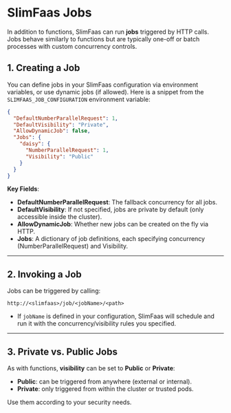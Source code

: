# SlimFaas Jobs

In addition to functions, SlimFaas can run **jobs** triggered by HTTP calls. Jobs behave similarly to functions but
are typically one-off or batch processes with custom concurrency controls.

## 1. Creating a Job

You can define jobs in your SlimFaas configuration via environment variables, or use dynamic jobs (if allowed).
Here is a snippet from the `SLIMFAAS_JOB_CONFIGURATION` environment variable:

```json
{
  "DefaultNumberParallelRequest": 1,
  "DefaultVisibility": "Private",
  "AllowDynamicJob": false,
  "Jobs": {
    "daisy": {
      "NumberParallelRequest": 1,
      "Visibility": "Public"
    }
  }
}
```

**Key Fields**:
- **DefaultNumberParallelRequest**: The fallback concurrency for all jobs.
- **DefaultVisibility**: If not specified, jobs are private by default (only accessible inside the cluster).
- **AllowDynamicJob**: Whether new jobs can be created on the fly via HTTP.
- **Jobs**: A dictionary of job definitions, each specifying concurrency (NumberParallelRequest) and Visibility.

---

## 2. Invoking a Job
Jobs can be triggered by calling:
```php-template
http://<slimfaas>/job/<jobName>/<path>
```
- If `jobName` is defined in your configuration, SlimFaas will schedule and run it with the concurrency/visibility rules you specified.

---

## 3. Private vs. Public Jobs
As with functions, **visibility** can be set to **Public** or **Private**:

- **Public**: can be triggered from anywhere (external or internal).
- **Private**: only triggered from within the cluster or trusted pods.

Use them according to your security needs.


